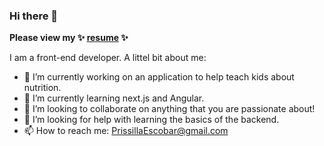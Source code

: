 ### Hi there 👋

**Please view my ✨ [resume](https://docs.google.com/document/d/1UtuS9XcCpEJ_RsnyeBfnUAJR5o6zOJH9/edit?usp=sharing&ouid=109520982182649687387&rtpof=true&sd=true) ✨**

I am a front-end developer. A littel bit about me:

- 🔭 I’m currently working on an application to help teach kids about nutrition.
- 🌱 I’m currently learning next.js and Angular.
- 👯 I’m looking to collaborate on anything that you are passionate about!
- 🤔 I’m looking for help with learning the basics of the backend.
- 📫 How to reach me: PrissillaEscobar@gmail.com
